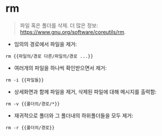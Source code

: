 # rm

> 파일 혹은 폴더를 삭제.
> 더 많은 정보: <https://www.gnu.org/software/coreutils/rm>.

- 임의의 경로에서 파일을 제거:

`rm {{파일의/경로 다른/파일의/경로 ...}}`

- 여러개의 파일을 하나씩 확인받으면서 제거:

`rm -i {{파일들}}`

- 상세화면과 함께 파일을 제거, 삭제된 파일에 대해 메시지를 출력함:

`rm -v {{폴더의/경로/*}}`

- 재귀적으로 폴더와 그 폴더내의 하위폴더들을 모두 제거:

`rm -r {{폴더의/경로}}`
